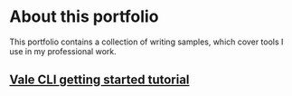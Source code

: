 # About this portfolio

This portfolio contains a collection of writing samples, which cover tools I use in my professional work.

## [Vale CLI getting started tutorial](./guides/vale-cli.md)


